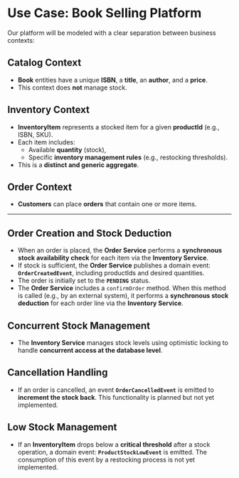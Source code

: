 # Use Case: Book Selling Platform

Our platform will be modeled with a clear separation between business contexts:

## Catalog Context

- **Book** entities have a unique **ISBN**, a **title**, an **author**, and a **price**.
- This context does **not** manage stock.

## Inventory Context

- **InventoryItem** represents a stocked item for a given **productId** (e.g., ISBN, SKU).
- Each item includes:
    - Available **quantity** (stock),
    - Specific **inventory management rules** (e.g., restocking thresholds).
- This is a **distinct and generic aggregate**.

## Order Context

- **Customers** can place **orders** that contain one or more items.

---

## Order Creation and Stock Deduction

- When an order is placed, the **Order Service** performs a **synchronous stock availability check** for each item via the **Inventory Service**.
- If stock is sufficient, the **Order Service** publishes a domain event:  
  **`OrderCreatedEvent`**, including productIds and desired quantities.
- The order is initially set to the **`PENDING`** status.
- The **Order Service** includes a `confirmOrder` method. When this method is called (e.g., by an external system),
  it performs a **synchronous stock deduction** for each order line via the **Inventory Service**.

## Concurrent Stock Management

- The **Inventory Service** manages stock levels using optimistic locking to handle **concurrent access at the database level**.

## Cancellation Handling

- If an order is cancelled, an event **`OrderCancelledEvent`** is emitted to **increment the stock back**. This functionality is planned but not yet implemented.

## Low Stock Management

- If an **InventoryItem** drops below a **critical threshold** after a stock operation, a domain event:
  **`ProductStockLowEvent`** is emitted. The consumption of this event by a restocking process is not yet implemented.
